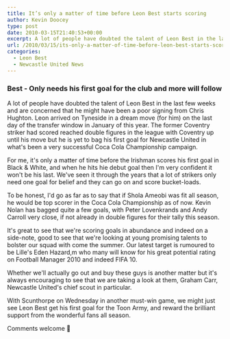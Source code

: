 ```yaml
---
title: It’s only a matter of time before Leon Best starts scoring
author: Kevin Doocey
type: post
date: 2010-03-15T21:40:53+00:00
excerpt: A lot of people have doubted the talent of Leon Best in the last few weeks and are concerned that he might have been a poor signing from Chris Hughton. Leon arrived on Tyneside in a dream move..
url: /2010/03/15/its-only-a-matter-of-time-before-leon-best-starts-scoring/
categories:
  - Leon Best
  - Newcastle United News
---
```


### Best - Only needs his first goal for the club and more will follow

A lot of people have doubted the talent of Leon Best in the last few weeks and are concerned that he might have been a poor signing from Chris Hughton. Leon arrived on Tyneside in a dream move (for him) on the last day of the transfer window in January of this year. The former Coventry striker had scored reached double figures in the league with Coventry up until his move but he is yet to bag his first goal for Newcastle United in what's been a very successful Coca Cola Championship campaign.

For me, it's only a matter of time before the Irishman scores his first goal in Black & White, and when he hits hie debut goal then I'm very confident it won't be his last. We've seen it through the years that a lot of strikers only need one goal for belief and they can go on and score bucket-loads.

To be honest, I'd go as far as to say that if Shola Ameobi was fit all season, he would be top scorer in the Coca Cola Championship as of now. Kevin Nolan has bagged quite a few goals, with Peter Lovenkrands and Andy Carroll very close, if not already in double figures for their tally this season.

It's great to see that we're scoring goals in abundance and indeed on a side-note, good to see that we're looking at young promising talents to bolster our squad with come the summer. Our latest target is rumoured to be Lille's Eden Hazard,m who many will know for his great potential rating on Football Manager 2010 and indeed FIFA 10.

Whether we'll actually go out and buy these guys is another matter but it's always encouraging to see that we are taking a look at them, Graham Carr, Newcastle United's chief scout in particular.

With Scunthorpe on Wednesday in another must-win game, we might just see Leon Best get his first goal for the Toon Army, and reward the brilliant support from the wonderful fans all season.

Comments welcome 🙂

